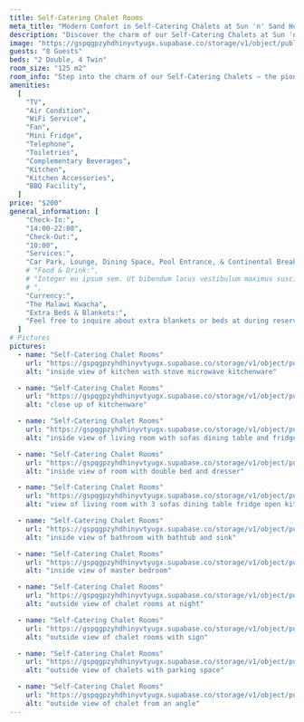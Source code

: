 ```yaml
---
title: Self-Catering Chalet Rooms
meta_title: "Modern Comfort in Self-Catering Chalets at Sun 'n' Sand Holiday Resort, Mangochi"
description: "Discover the charm of our Self-Catering Chalets at Sun 'n' Sand Resort. A 'home away from home' experience with modern flair, perfect for families to unwind. Embrace the cozy, family-friendly atmosphere along the breathtaking shores of Lake Malawi in Mangochi."
image: "https://gspqgpzyhdhinyvtyugx.supabase.co/storage/v1/object/public/images/roomsPage/selfCateringChalets/front-view-of-chalet-with-chairs-outside.jpg?t=2024-02-02T20%3A16%3A56.075Z"
guests: "8 Guests"
beds: "2 Double, 4 Twin"
room_size: "125 m2"
room_info: "Step into the charm of our Self-Catering Chalets – the pioneers of comfort at Sun 'n' Sand Holiday Resort! Freshly renovated with a modern flair, these chalets offer a cozy, 'home away from home' experience for our guests. Each chalet comprises four ensuite individual rooms, providing a perfect setting for families to unwind. Embrace the modern decor and family-friendly atmosphere in these 14 self-catering chalets. Make memories that last at our resort in Mangochi, along the breathtaking shores of Lake Malawi. Your homey retreat awaits!"
amenities:
  [
    "TV",
    "Air Condition",
    "WiFi Service",
    "Fan",
    "Mini Fridge",
    "Telephone",
    "Toiletries",
    "Complementary Beverages",
    "Kitchen",
    "Kitchen Accessories",
    "BBQ Facility",
  ]
price: "$200"
general_information: [
    "Check-In:",
    "14:00-22:00",
    "Check-Out:",
    "10:00",
    "Services:",
    "Car Park, Lounge, Dining Space, Pool Entrance, & Continental Breakfast Cuisine",
    # "Food & Drink:",
    # "Integer eu ipsum sem. Ut bibendum lacus vestibulum maximus suscipit. Quisque vitae nibh iaculis neque blandit euismod.
    # ",
    "Currency:",
    "The Malawi Kwacha",
    "Extra Beds & Blankets:",
    "Feel free to inquire about extra blankets or beds at during reservations or at the reception. We're here to ensure your stay is tailored to your preferences, and our team will be delighted to assist with any additional bedding needs. Your comfort is our priority, and we welcome your requests to make your experience with us truly enjoyable.",
  ]
# Pictures
pictures:
  - name: "Self-Catering Chalet Rooms"
    url: "https://gspqgpzyhdhinyvtyugx.supabase.co/storage/v1/object/public/images/roomsPage/selfCateringChalets/inside-view-of-kitchen-with-stove-microwave-kitchenware.jpg?t=2024-02-02T20%3A23%3A22.866Z"
    alt: "inside view of kitchen with stove microwave kitchenware"

  - name: "Self-Catering Chalet Rooms"
    url: "https://gspqgpzyhdhinyvtyugx.supabase.co/storage/v1/object/public/images/roomsPage/selfCateringChalets/close-up-of-kitchenware.jpg?t=2024-02-02T20%3A25%3A30.082Z"
    alt: "close up of kitchenware"

  - name: "Self-Catering Chalet Rooms"
    url: "https://gspqgpzyhdhinyvtyugx.supabase.co/storage/v1/object/public/images/roomsPage/selfCateringChalets/inside-view-of-living-room-with-sofas-dining-table-and-fridge.jpg?t=2024-02-02T20%3A27%3A09.195Z"
    alt: "inside view of living room with sofas dining table and fridge"

  - name: "Self-Catering Chalet Rooms"
    url: "https://gspqgpzyhdhinyvtyugx.supabase.co/storage/v1/object/public/images/roomsPage/selfCateringChalets/inside-view-of-room-with-double-bed-and-dresser.jpg?t=2024-02-02T20%3A28%3A33.532Z"
    alt: "inside view of room with double bed and dresser"

  - name: "Self-Catering Chalet Rooms"
    url: "https://gspqgpzyhdhinyvtyugx.supabase.co/storage/v1/object/public/images/roomsPage/selfCateringChalets/view-of-living-room-with-3-sofas-dining-table-fridge-open-kitchen.jpg?t=2024-02-02T20%3A30%3A45.949Z"
    alt: "view of living room with 3 sofas dining table fridge open kitchen"

  - name: "Self-Catering Chalet Rooms"
    url: "https://gspqgpzyhdhinyvtyugx.supabase.co/storage/v1/object/public/images/roomsPage/selfCateringChalets/inside-view-of-bathroom-with-bathtub-and-sink.jpg"
    alt: "inside view of bathroom with bathtub and sink"

  - name: "Self-Catering Chalet Rooms"
    url: "https://gspqgpzyhdhinyvtyugx.supabase.co/storage/v1/object/public/images/roomsPage/selfCateringChalets/inside-view-of-master-bedroom.jpg?t=2024-02-02T20%3A34%3A13.701Z"
    alt: "inside view of master bedroom"

  - name: "Self-Catering Chalet Rooms"
    url: "https://gspqgpzyhdhinyvtyugx.supabase.co/storage/v1/object/public/images/roomsPage/selfCateringChalets/outside-view-of-chalet-rooms-at-night.jpg?t=2024-02-02T20%3A36%3A06.513Z"
    alt: "outside view of chalet rooms at night"

  - name: "Self-Catering Chalet Rooms"
    url: "https://gspqgpzyhdhinyvtyugx.supabase.co/storage/v1/object/public/images/roomsPage/selfCateringChalets/outside-view-of-chalet-rooms-with-sign.jpg?t=2024-02-02T20%3A37%3A54.390Z"
    alt: "outside view of chalet rooms with sign"

  - name: "Self-Catering Chalet Rooms"
    url: "https://gspqgpzyhdhinyvtyugx.supabase.co/storage/v1/object/public/images/roomsPage/selfCateringChalets/outside-view-of-chalets-with-parking-space.jpg?t=2024-02-02T20%3A40%3A21.894Z"
    alt: "outside view of chalets with parking space"

  - name: "Self-Catering Chalet Rooms"
    url: "https://gspqgpzyhdhinyvtyugx.supabase.co/storage/v1/object/public/images/roomsPage/selfCateringChalets/outside-view-of-chalet-from-an-angle.jpg"
    alt: "outside view of chalet from an angle"
---
```

